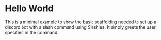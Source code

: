 # Hello World
This is a minimal example to show the basic scaffolding needed to set up a discord bot with a slash command using Slashies. It simply greets the user specified in the command.